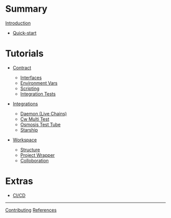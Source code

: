 # Summary

[Introduction](intro.md)

- [Quick-start](./quick_start.md)

# Tutorials

- [Contract](./single_contract/index.md)
  - [Interfaces](./single_contract/interfaces.md)
  - [Environment Vars](./single_contract/env-variable.md)
  - [Scripting](./single_contract/scripting.md)
  - [Integration Tests](./single_contract/integration-tests.md)

- [Integrations](./integrations/index.md)
  - [Daemon (Live Chains)](./integrations/daemon.md)
  - [Cw Multi Test](./integrations/cw-multi-test.md)
  - [Osmosis Test Tube](./integrations/osmosis-test-tube.md)
  - [Starship](./integrations/starship.md)


- [Workspace](./workspace/index.md)
  - [Structure]()
  - [Project Wrapper]()
  - [Colloboration]()

# Extras

- [CI/CD](./ci-cd.md)

---

[Contributing](./contributing.md)
[References](references.md)
